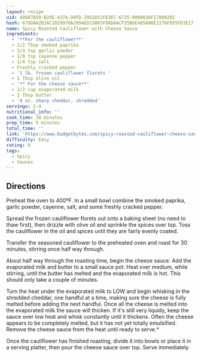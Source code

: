 ```yaml
---
layout: recipe
uid: 4D607A59-B29E-437A-99FD-2951D51F63EC-6735-000003AF17800202
hash: 679DAA2B2AC1D29970A2894ED15B65F80DAACF55B6E485A96E1176FD55FD3E17
name: Spicy Roasted Cauliflower with Cheese Sauce
ingredients:
  - '**For the cauliflower**'
  - 1/2 Tbsp smoked paprika
  - 1/4 tsp garlic powder
  - 1/8 tsp cayenne pepper
  - 1/4 tsp salt
  - Freshly cracked pepper
  - '1 lb. frozen cauliflower florets '
  - 1 Tbsp olive oil
  - '** For the cheese sauce**'
  - 1/2 cup evaporated milk
  - 1 Tbsp butter
  - '4 oz. sharp cheddar, shredded'
servings: 2-4
nutritional_info: ''
cook_time: 30 minutes
prep_time: 5 minutes
total_time: ''
link: 'https://www.budgetbytes.com/spicy-roasted-cauliflower-cheese-sauce/'
difficulty: Easy
rating: 0
tags:
  - Spicy
  - Sauces
---
```


## Directions

Preheat the oven to 400ºF. In a small bowl combine the smoked paprika, garlic powder, cayenne, salt, and some freshly cracked pepper.

Spread the frozen cauliflower florets out onto a baking sheet (no need to thaw first), then drizzle with olive oil and sprinkle the spices over top. Toss the cauliflower in the oil and spices until they are fairly evenly coated.

Transfer the seasoned cauliflower to the preheated oven and roast for 30 minutes, stirring once half way through.

About half way through the roasting time, begin the cheese sauce. Add the evaporated milk and butter to a small sauce pot. Heat over medium, while stirring, until the butter has melted and the evaporated milk is hot. This should only take a couple of minutes.

Turn the heat under the evaporated milk to LOW and begin whisking in the shredded cheddar, one handful at a time, making sure the cheese is fully melted before adding the next handful. Once all the cheese is melted into the evaporated milk the sauce will thicken. If it's still very liquidy, keep the sauce over low heat and whisk constantly until it thickens. Often the cheese appears to be completely melted, but it has not yet totally emulsified. Remove the cheese sauce from the heat until ready to serve.*

Once the cauliflower has finished roasting, divide it into bowls or place it in a serving platter, then pour the cheese sauce over top. Serve immediately.
